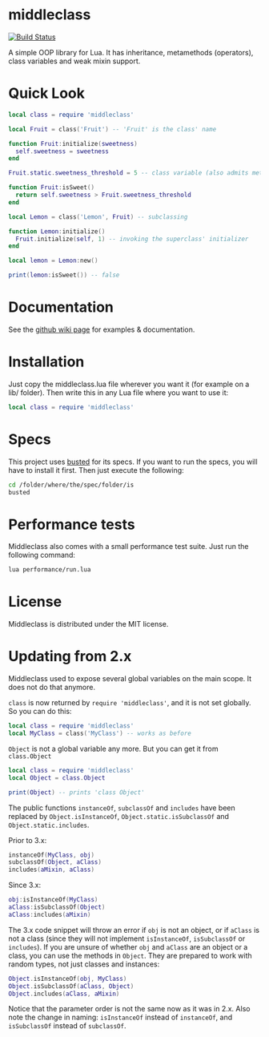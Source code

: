 middleclass
===========

[![Build Status](https://travis-ci.org/kikito/middleclass.png?branch=master)](https://travis-ci.org/kikito/middleclass)

A simple OOP library for Lua. It has inheritance, metamethods (operators), class variables and weak mixin support.

Quick Look
==========

```lua
local class = require 'middleclass'

local Fruit = class('Fruit') -- 'Fruit' is the class' name

function Fruit:initialize(sweetness)
  self.sweetness = sweetness
end

Fruit.static.sweetness_threshold = 5 -- class variable (also admits methods)

function Fruit:isSweet()
  return self.sweetness > Fruit.sweetness_threshold
end

local Lemon = class('Lemon', Fruit) -- subclassing

function Lemon:initialize()
  Fruit.initialize(self, 1) -- invoking the superclass' initializer
end

local lemon = Lemon:new()

print(lemon:isSweet()) -- false
```

Documentation
=============

See the [github wiki page](https://github.com/kikito/middleclass/wiki) for examples & documentation.

Installation
============

Just copy the middleclass.lua file wherever you want it (for example on a lib/ folder). Then write this in any Lua file where you want to use it:

```lua
local class = require 'middleclass'
```

Specs
=====

This project uses [busted](http://olivinelabs.com/busted/) for its specs. If you want to run the specs, you will have to install it first. Then just execute the following:

```bash
cd /folder/where/the/spec/folder/is
busted
```

Performance tests
=================

Middleclass also comes with a small performance test suite. Just run the following command:

```bash
lua performance/run.lua
```

License
=======

Middleclass is distributed under the MIT license.

Updating from 2.x
=================

Middleclass used to expose several global variables on the main scope. It does not do that anymore.

`class` is now returned by `require 'middleclass'`, and it is not set globally. So you can do this:

```lua
local class = require 'middleclass'
local MyClass = class('MyClass') -- works as before
```

`Object` is not a global variable any more. But you can get it from `class.Object`

```lua
local class = require 'middleclass'
local Object = class.Object

print(Object) -- prints 'class Object'
```

The public functions `instanceOf`, `subclassOf` and `includes` have been replaced by `Object.isInstanceOf`, `Object.static.isSubclassOf` and `Object.static.includes`.

Prior to 3.x:

```lua
instanceOf(MyClass, obj)
subclassOf(Object, aClass)
includes(aMixin, aClass)
```

Since 3.x:

```lua
obj:isInstanceOf(MyClass)
aClass:isSubclassOf(Object)
aClass:includes(aMixin)
```

The 3.x code snippet will throw an error if `obj` is not an object, or if `aClass` is not a class (since they will not implement `isInstanceOf`, `isSubclassOf` or `includes`).
If you are unsure of whether `obj` and `aClass` are an object or a class, you can use the methods in `Object`. They are prepared to work with random types, not just classes and instances:

```lua
Object.isInstanceOf(obj, MyClass)
Object.isSubclassOf(aClass, Object)
Object.includes(aClass, aMixin)
```

Notice that the parameter order is not the same now as it was in 2.x. Also note the change in naming: `isInstanceOf` instead of `instanceOf`, and `isSubclassOf` instead of `subclassOf`.
